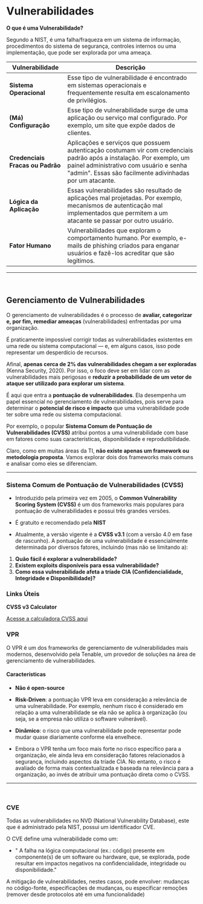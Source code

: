 <h1>Vulnerabilidades</h1>

**O que é uma Vulnerabilidade?**

Segundo a NIST, é uma falha/fraqueza em um sistema de informação, procedimentos do sistema de segurança, controles internos ou uma implementação, que pode ser explorada por uma ameaça.

| **Vulnerabilidade**             | **Descrição**                                                                                                                                                                 |
|--------------------------------|------------------------------------------------------------------------------------------------------------------------------------------------------------------------------|
| **Sistema Operacional**        | Esse tipo de vulnerabilidade é encontrado em sistemas operacionais e frequentemente resulta em escalonamento de privilégios.                                               |
| **(Má) Configuração**          | Esse tipo de vulnerabilidade surge de uma aplicação ou serviço mal configurado. Por exemplo, um site que expõe dados de clientes.                                          |
| **Credenciais Fracas ou Padrão** | Aplicações e serviços que possuem autenticação costumam vir com credenciais padrão após a instalação. Por exemplo, um painel administrativo com usuário e senha "admin". Essas são facilmente adivinhadas por um atacante. |
| **Lógica da Aplicação**        | Essas vulnerabilidades são resultado de aplicações mal projetadas. Por exemplo, mecanismos de autenticação mal implementados que permitem a um atacante se passar por outro usuário. |
| **Fator Humano**               | Vulnerabilidades que exploram o comportamento humano. Por exemplo, e-mails de phishing criados para enganar usuários e fazê-los acreditar que são legítimos.               |

---
<br>

## Gerenciamento de Vulnerabilidades

O gerenciamento de vulnerabilidades é o processo de **avaliar, categorizar e, por fim, remediar ameaças** (vulnerabilidades) enfrentadas por uma organização.

É praticamente impossível corrigir todas as vulnerabilidades existentes em uma rede ou sistema computacional — e, em alguns casos, isso pode representar um desperdício de recursos.

Afinal, **apenas cerca de 2% das vulnerabilidades chegam a ser exploradas** (Kenna Security, 2020). Por isso, o foco deve ser em lidar com as vulnerabilidades mais perigosas e **reduzir a probabilidade de um vetor de ataque ser utilizado para explorar um sistema**.

É aqui que entra a **pontuação de vulnerabilidades**. Ela desempenha um papel essencial no gerenciamento de vulnerabilidades, pois serve para determinar o **potencial de risco e impacto** que uma vulnerabilidade pode ter sobre uma rede ou sistema computacional.

Por exemplo, o popular **Sistema Comum de Pontuação de Vulnerabilidades (CVSS)** atribui pontos a uma vulnerabilidade com base em fatores como suas características, disponibilidade e reprodutibilidade.

Claro, como em muitas áreas da TI, **não existe apenas um framework ou metodologia proposta**. Vamos explorar dois dos frameworks mais comuns e analisar como eles se diferenciam.

---

### Sistema Comum de Pontuação de Vulnerabilidades (CVSS)

- Introduzido pela primeira vez em 2005, o **Common Vulnerability Scoring System (CVSS)** é um dos frameworks mais populares para pontuação de vulnerabilidades e possui três grandes versões.

- É gratuito e recomendado pela **NIST**

- Atualmente, a versão vigente é a **CVSS v3.1** (com a versão 4.0 em fase de rascunho). A pontuação de uma vulnerabilidade é essencialmente determinada por diversos fatores, incluindo (mas não se limitando a):

1. **Quão fácil é explorar a vulnerabilidade?**
2. **Existem exploits disponíveis para essa vulnerabilidade?**
3. **Como essa vulnerabilidade afeta a tríade CIA (Confidencialidade, Integridade e Disponibilidade)?**

<h3>Links Úteis</h3>

**CVSS v3 Calculator**

[Acesse a calculadora CVSS aqui](https://nvd.nist.gov/vuln-metrics/cvss/v3-calculator#)


### VPR

O VPR é um dos frameworks de gerenciamento de vulnerabilidades mais modernos, desenvolvido pela Tenable, um provedor de soluções na área de gerenciamento de vulnerabilidades.

#### Características

- **Não é open-source**

- **Risk-Driven**: a pontuação VPR leva em consideração a relevância de uma vulnerabilidade. Por exemplo, nenhum risco é considerado em relação a uma vulnerabilidade se ela não se aplica à organização (ou seja, se a empresa não utiliza o software vulnerável).

- **Dinâmico**:  o risco que uma vulnerabilidade pode representar pode mudar quase diariamente conforme ela envelhece.

- Embora o VPR tenha um foco mais forte no risco específico para a organização, ele ainda leva em consideração fatores relacionados à segurança, incluindo aspectos da tríade CIA. No entanto, o risco é avaliado de forma mais contextualizada e baseada na relevância para a organização, ao invés de atribuir uma pontuação direta como o CVSS.

---
<br>

### CVE

Todas as vulnerabilidades no NVD (National Vulnerability Database), este que é administrado pela NIST, possui um identificador CVE.

O CVE define uma vulnerabilidade como um:

- " A falha na lógica computacional (ex.: código) presente em componente(s) de um software ou hardware, que, se explorada, pode resultar em impactos negativos na confidencialidade, integridade ou disponibilidade."

A mitigação de vulnerabilidades, nestes casos, pode envolver: mudanças no código-fonte, especificações de mudanças, ou especificar remoções (remover desde protocolos até em uma funcionalidade)